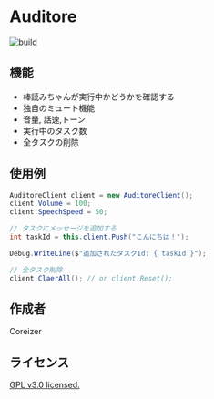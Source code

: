 # Auditore

[![build](https://github.com/coreizer/Auditore/actions/workflows/dotnet.yml/badge.svg)](https://github.com/coreizer/Auditore/actions/workflows/dotnet.yml)

## 機能
- 棒読みちゃんが実行中かどうかを確認する
- 独自のミュート機能
- 音量, 話速,トーン
- 実行中のタスク数
- 全タスクの削除

## 使用例
```C#
AuditoreClient client = new AuditoreClient();
client.Volume = 100;
client.SpeechSpeed = 50;

// タスクにメッセージを追加する
int taskId = this.client.Push("こんにちは！");

Debug.WriteLine($"追加されたタスクId: { taskId }");

// 全タスク削除
client.ClaerAll(); // or client.Reset();
```

## 作成者
Coreizer

## ライセンス
[GPL v3.0 licensed.](LICENSE)
